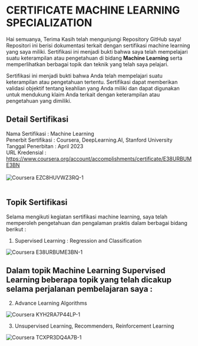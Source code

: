 # **CERTIFICATE MACHINE LEARNING SPECIALIZATION**

Hai semuanya, Terima Kasih telah mengunjungi Repository GitHub saya!
Repositori ini berisi dokumentasi terkait dengan sertifikasi machine learning yang saya miliki. Sertifikasi ini menjadi bukti bahwa saya telah mempelajari suatu keterampilan atau pengetahuan di bidang **Machine Learning** serta memperlihatkan berbagai topik dan teknik yang telah saya pelajari.

Sertifikasi ini menjadi bukti bahwa Anda telah mempelajari suatu keterampilan atau pengetahuan tertentu. Sertifikasi dapat memberikan validasi objektif tentang keahlian yang Anda miliki dan dapat digunakan untuk mendukung klaim Anda terkait dengan keterampilan atau pengetahuan yang dimiliki.


## **Detail Sertifikasi**
Nama Sertifikasi : Machine Learning <br>
Penerbit Sertifikasi : Coursera, DeepLearning.AI, Stanford University <br>
Tanggal Penerbitan : April 2023 <br>
URL Kredensial : https://www.coursera.org/account/accomplishments/certificate/E38URBUME3BN <br>
<br>
![Coursera EZC8HUVWZ3RQ-1](https://user-images.githubusercontent.com/132868092/236731707-01f842dc-5cd4-462f-a00b-105e1e3f474b.png)
<br>
<br>
## **Topik Sertifikasi**
Selama mengikuti kegiatan sertifikasi machine learning, saya telah memperoleh pengetahuan dan pengalaman praktis dalam berbagai bidang berikut : <br>
1. Supervised Learning : Regression and Classification

![Coursera E38URBUME3BN-1](https://user-images.githubusercontent.com/132868092/236732521-61bcf52b-dad9-4d7f-bad0-30da1756d45b.png)
<br> 

Dalam topik Machine Learning Supervised Learning beberapa topik yang telah dicakup selama perjalanan pembelajaran saya : <br>
- 
2. Advance Learning Algorithms

![Coursera KYH2RA7P44LP-1](https://user-images.githubusercontent.com/132868092/236732560-0aa186f2-3cf6-49c7-8654-400f19dbe563.png)

3. Unsupervised Learning, Recommenders, Reinforcement Learning

![Coursera TCXPR3DQ4A7B-1](https://user-images.githubusercontent.com/132868092/236732585-b8ad9772-ff48-42a6-997d-9451fe3d980f.png)
